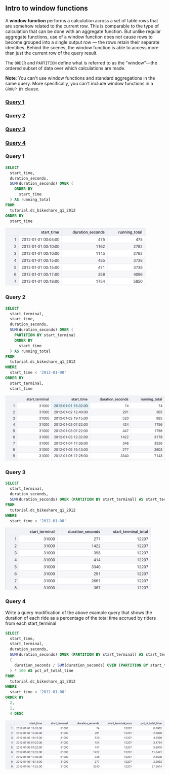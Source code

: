 
## Intro to window functions

A **window function** performs a calculation across a set of table rows that are somehow related to the current row. This is comparable to the type of calculation that can be done with an aggregate function. But unlike regular aggregate functions, use of a window function does not cause rows to become grouped into a single output row — the rows retain their separate identities. Behind the scenes, the window function is able to access more than just the current row of the query result.

The `ORDER` and `PARTITION` define what is referred to as the "window"—the ordered subset of data over which calculations are made.

**Note**: You can't use window functions and standard aggregations in the same query. More specifically, you can't include window functions in a `GROUP BY` clause.

### [Query 1](#1)
### [Query 2](#2)
### [Query 3](#3)
### [Query 4](#4)



### <a name="1"></a>Query 1
```sql
SELECT
  start_time,
  duration_seconds,
  SUM(duration_seconds) OVER (
    ORDER BY
      start_time
  ) AS running_total
FROM
  tutorial.dc_bikeshare_q1_2012
ORDER BY
  start_time
```
![alt text](../../images/w_q1.png "Window Q1")

### <a name="2"></a>Query 2

```sql
SELECT
  start_terminal,
  start_time,
  duration_seconds,
  SUM(duration_seconds) OVER (
    PARTITION BY start_terminal
    ORDER BY
      start_time
  ) AS running_total
FROM
  tutorial.dc_bikeshare_q1_2012
WHERE
  start_time < '2012-01-08'
ORDER BY
  start_terminal,
  start_time
```
![alt text](../../images/w_q2.png "Window Q2")

### <a name="3"></a>Query 3
```sql
SELECT
  start_terminal,
  duration_seconds,
  SUM(duration_seconds) OVER (PARTITION BY start_terminal) AS start_terminal_total
FROM
  tutorial.dc_bikeshare_q1_2012
WHERE
  start_time < '2012-01-08'
```
![alt text](../../images/w_q3.png "Window Q3")

### <a name="4"></a>Query 4
Write a query modification of the above example query that shows the duration of each
ride as a percentage of the total time accrued by riders from each start_terminal
```sql
SELECT
  start_time,
  start_terminal,
  duration_seconds,
  SUM(duration_seconds) OVER (PARTITION BY start_terminal) AS start_terminal_sum,
  (
    duration_seconds / SUM(duration_seconds) OVER (PARTITION BY start_terminal)
  ) * 100 AS pct_of_total_time
FROM
  tutorial.dc_bikeshare_q1_2012
WHERE
  start_time < '2012-01-08'
ORDER BY
  2,
  1,
  4 DESC
```
![alt text](../../images/w_q4.png "Window Q4")